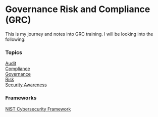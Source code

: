 <h1> Governance Risk and Compliance (GRC) </h1>

This is my journey and notes into GRC training. I will be looking into the following: <br>
<h3> Topics </h3>

  [Audit](/Topics/Audit) <br>
  [Compliance](/Topics/Compliance) <br>
  [Governance](/Topics/Governance) <br>
  [Risk](/Topics/Risk) <br>
  [Security Awareness](Security-Awareness) <br>

<h3> Frameworks </h3>

  [NIST Cybersecurity Framework](/Frameworks/NIST) <br>

